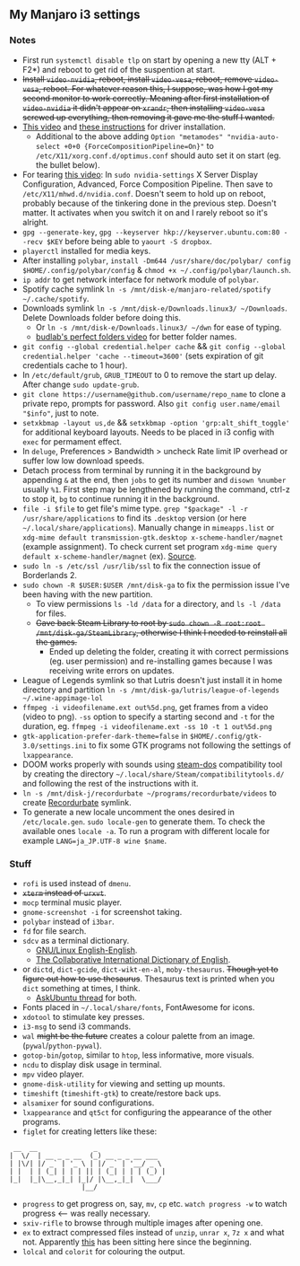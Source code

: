 ## My Manjaro i3 settings

### Notes
* First run `systemctl disable tlp` on start by opening a new tty (ALT + F2*) and reboot to get rid of the suspention at start.
* ~~Install `video-nvidia`, reboot, install `video-vesa`, reboot, remove `video-vesa`, reboot. For whatever reason this, I suppose, was how I got my second monitor to work correctly. Meaning after first installation of `video-nvidia` it didn't appear on `xrandr`, then installing `video-vesa` screwed up everything, then removing it gave me the stuff I wanted.~~
* [This video](https://www.youtube.com/watch?v=am7xeUFQ8uY) and [these instructions](https://forum.manjaro.org/t/howto-set-up-prime-with-nvidia-proprietary-driver/40225) for driver installation.
	* Additional to the above adding `Option "metamodes" "nvidia-auto-select +0+0 {ForceCompositionPipeline=On}"` to `/etc/X11/xorg.conf.d/optimus.conf` should auto set it on start (eg. the bullet below).
* For tearing [this video](https://www.youtube.com/watch?v=_n5oOTvaGUg): In `sudo nvidia-settings` X Server Display Configuration, Advanced, Force Composition Pipeline. Then save to `/etc/X11/mhwd.d/nvidia.conf`. Doesn't seem to hold up on reboot, probably because of the tinkering done in the previous step. Doesn't matter. It activates when you switch it on and I rarely reboot so it's alright.
* `gpg --generate-key`, `gpg --keyserver hkp://keyserver.ubuntu.com:80 --recv $KEY` before being able to `yaourt -S dropbox`.
* `playerctl` installed for media keys.
* After installing `polybar`, `install -Dm644 /usr/share/doc/polybar/ config $HOME/.config/polybar/config` & `chmod +x ~/.config/polybar/launch.sh`.
* `ip addr` to get network interface for network module of `polybar`.
* Spotify cache symlink `ln -s /mnt/disk-e/manjaro-related/spotify ~/.cache/spotify`.
* Downloads symlink `ln -s /mnt/disk-e/Downloads.linux3/ ~/Downloads`. Delete Downloads folder before doing this.
	* Or `ln -s /mnt/disk-e/Downloads.linux3/ ~/dwn` for ease of typing.
	* [budlab's perfect folders video](https://www.youtube.com/watch?v=o8-6d8BW-V8) for better folder names.
* `git config --global credential.helper cache` && `git config --global credential.helper 'cache --timeout=3600'` (sets expiration of git credentials cache to 1 hour).
* In `/etc/default/grub`, `GRUB_TIMEOUT` to 0 to remove the start up delay. After change `sudo update-grub`.
* `git clone https://username@github.com/username/repo_name` to clone a private repo, prompts for password. Also `git config user.name/email "$info"`, just to note.
* `setxkbmap -layout us,de` && `setxkbmap -option 'grp:alt_shift_toggle'` for additional keyboard layouts. Needs to be placed in i3 config with `exec` for permament effect.
* In `deluge`, Preferences > Bandwidth > uncheck Rate limit IP overhead or suffer low low download speeds.
* Detach process from terminal by running it in the background by appending `&` at the end, then `jobs` to get its number and `disown %number` usually `%1`. First step may be lengthened by running the command, ctrl-z to stop it, `bg` to continue running it in the background.
* `file -i $file` to get file's mime type. `grep "$package" -l -r /usr/share/applications` to find its `.desktop` version (or here `~/.local/share/applications`). Manually change in `mimeapps.list` or `xdg-mime default transmission-gtk.desktop x-scheme-handler/magnet` (example assignment). To check current set program `xdg-mime query default x-scheme-handler/magnet` (ex). [Source](https://askubuntu.com/questions/62585/how-do-i-set-a-new-xdg-open-setting).
* `sudo ln -s /etc/ssl /usr/lib/ssl` to fix the connection issue of Borderlands 2.
* `sudo chown -R $USER:$USER /mnt/disk-ga` to fix the permission issue I've been having with the new partition.
	* To view permissions `ls -ld /data` for a directory, and `ls -l /data` for files.
	* ~~Gave back Steam Library to root by `sudo chown -R root:root /mnt/disk-ga/SteamLibrary`, otherwise I think I needed to reinstall all the games.~~
		* Ended up deleting the folder, creating it with correct permissions (eg. user permission) and re-installing games because I was receiving write errors on updates.
* League of Legends symlink so that Lutris doesn't just install it in home directory and partition `ln -s /mnt/disk-ga/lutris/league-of-legends ~/.wine-appimage-lol`
* `ffmpeg -i videofilename.ext out%5d.png`, get frames from a video (video to png). `-ss` option to specify a starting second and `-t` for the duration, eg. `ffmpeg -i videofilename.ext -ss 10 -t 1 out%5d.png`
* `gtk-application-prefer-dark-theme=false` in `$HOME/.config/gtk-3.0/settings.ini` to fix some GTK programs not following the settings of `lxappearance`.
* DOOM works properly with sounds using [steam-dos](https://github.com/dreamer/steam-dos) compatibility tool by creating the directory `~/.local/share/Steam/compatibilitytools.d/` and following the rest of the instructions with it.
* `ln -s /mnt/disk-j/recordurbate ~/programs/recordurbate/videos` to create [Recordurbate](https://github.com/oliverjrose99/Recordurbate) symlink.
* To generate a new locale uncomment the ones desired in `/etc/locale.gen`. `sudo locale-gen` to generate them. To check the available ones `locale -a`. To run a program with different locale for example `LANG=ja_JP.UTF-8 wine $name`.

### Stuff
* `rofi` is used instead of `dmenu`.
* ~~`xterm` instead of `urxvt`~~.
* `mocp` terminal music player.
* `gnome-screenshot -i` for screenshot taking.
* `polybar` instead of `i3bar`.
* `fd` for file search.
* `sdcv` as a terminal dictionary.
	* [GNU/Linux English-English](https://web.archive.org/web/20140428004049/http://abloz.com/huzheng/stardict-dic/misc/stardict-xfardic-gnu-linux-2.4.2.tar.bz2).
	* [The Collaborative International Dictionary of English](https://web.archive.org/web/20140917131745/http://abloz.com/huzheng/stardict-dic/dict.org/stardict-dictd_www.dict.org_gcide-2.4.2.tar.bz2).
* or `dictd`, `dict-gcide`, `dict-wikt-en-al`, `moby-thesaurus`. ~~Though yet to figure out how to use thesaurus~~. Thesaurus text is printed when you `dict` something at times, I think.
	* [AskUbuntu thread](https://askubuntu.com/questions/191125/is-there-an-offline-command-line-dictionary) for both.
* Fonts placed in `~/.local/share/fonts`, FontAwesome for icons.
* `xdotool` to stimulate key presses.
* `i3-msg` to send i3 commands.
* `wal` ~~might be the future~~ creates a colour palette from an image. (`pywal`/`python-pywal`).
* `gotop-bin`/`gotop`, similar to `htop`, less informative, more visuals.
* `ncdu` to display disk usage in terminal.
* `mpv` video player.
* `gnome-disk-utility` for viewing and setting up mounts.
* `timeshift` (`timeshift-gtk`) to create/restore back ups.
* `alsamixer` for sound configurations.
* `lxappearance` and `qt5ct` for configuring the appearance of the other programs.
* `figlet` for creating letters like these:
```
 __  __              _                 
|  \/  | __ _ _ __  (_) __ _ _ __ ___  
| |\/| |/ _` | '_ \ | |/ _` | '__/ _ \ 
| |  | | (_| | | | || | (_| | | | (_) |
|_|  |_|\__,_|_| |_|/ |\__,_|_|  \___/ 
                  |__/                 
```
* `progress` to get progress on, say, `mv`, `cp` etc. `watch progress -w` to watch progress <-- was really necessary.
* `sxiv-rifle` to browse through multiple images after opening one.
* `ex` to extract compressed files instead of `unzip`, `unrar x`, `7z x` and what not. Apparently [this](https://github.com/kittenparry/dot-files/blob/29f19cb94c951a547bafe4ba6c4bb4964cc869b7/.bashrc#L119) has been sitting here since the beginning.
* `lolcal` and `colorit` for colouring the output.
